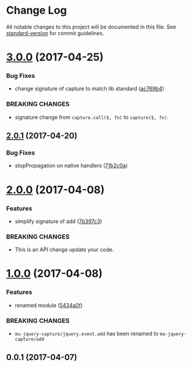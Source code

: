 # Change Log

All notable changes to this project will be documented in this file. See [standard-version](https://github.com/conventional-changelog/standard-version) for commit guidelines.

<a name="3.0.0"></a>
# [3.0.0](https://github.com/mu-lib/mu-jquery-capture/compare/v2.0.1...v3.0.0) (2017-04-25)


### Bug Fixes

* change signature of capture to match lib standard ([ac769b4](https://github.com/mu-lib/mu-jquery-capture/commit/ac769b4))


### BREAKING CHANGES

* signature change from `capture.call($, fn)` to `capture($, fn)`.



<a name="2.0.1"></a>
## [2.0.1](https://github.com/mu-lib/mu-jquery-capture/compare/v2.0.0...v2.0.1) (2017-04-20)


### Bug Fixes

* stopPropagation on native handlers ([71b2c0a](https://github.com/mu-lib/mu-jquery-capture/commit/71b2c0a))



<a name="2.0.0"></a>
# [2.0.0](https://github.com/mu-lib/mu-jquery-capture/compare/v1.0.0...v2.0.0) (2017-04-08)


### Features

* simplify signature of add ([7b397c3](https://github.com/mu-lib/mu-jquery-capture/commit/7b397c3))


### BREAKING CHANGES

* This is an API change update your code.



<a name="1.0.0"></a>
# [1.0.0](https://github.com/mu-lib/mu-jquery-capture/compare/v0.0.1...v1.0.0) (2017-04-08)


### Features

* renamed module ([5434a0f](https://github.com/mu-lib/mu-jquery-capture/commit/5434a0f))


### BREAKING CHANGES

* `mu-jquery-capture/jquery.event.add` has been renamed to `mu-jquery-capture/add`



<a name="0.0.1"></a>
## 0.0.1 (2017-04-07)
